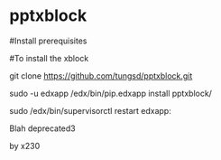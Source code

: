 # pptxblock
#Install prerequisites

#To install the xblock

git clone https://github.com/tungsd/pptxblock.git

sudo -u edxapp /edx/bin/pip.edxapp install pptxblock/

sudo /edx/bin/supervisorctl restart edxapp:

Blah deprecated3

by x230
